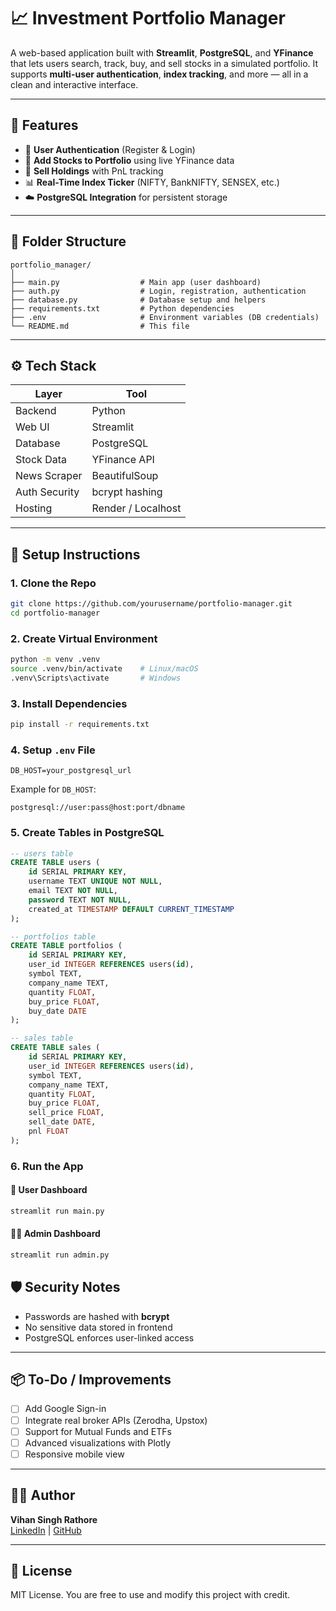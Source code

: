 
# 📈 Investment Portfolio Manager

A web-based application built with **Streamlit**, **PostgreSQL**, and **YFinance** that lets users search, track, buy, and sell stocks in a simulated portfolio. It supports **multi-user authentication**, **index tracking**, and more — all in a clean and interactive interface.

---

## 🚀 Features

- 🔐 **User Authentication** (Register & Login)
- 🛒 **Add Stocks to Portfolio** using live YFinance data
- 💼 **Sell Holdings** with PnL tracking
- 📊 **Real-Time Index Ticker** (NIFTY, BankNIFTY, SENSEX, etc.)
- ☁️ **PostgreSQL Integration** for persistent storage

---

## 📁 Folder Structure

```text
portfolio_manager/
│
├── main.py                  # Main app (user dashboard)
├── auth.py                  # Login, registration, authentication
├── database.py              # Database setup and helpers
├── requirements.txt         # Python dependencies
├── .env                     # Environment variables (DB credentials)
└── README.md                # This file
```

---

## ⚙️ Tech Stack

| Layer         | Tool                |
|---------------|---------------------|
| Backend       | Python              |
| Web UI        | Streamlit           |
| Database      | PostgreSQL          |
| Stock Data    | YFinance API        |
| News Scraper  | BeautifulSoup       |
| Auth Security | bcrypt hashing      |
| Hosting       | Render / Localhost  |

---

## 🔧 Setup Instructions

### 1. Clone the Repo

```bash
git clone https://github.com/yourusername/portfolio-manager.git
cd portfolio-manager
```

### 2. Create Virtual Environment

```bash
python -m venv .venv
source .venv/bin/activate    # Linux/macOS
.venv\Scripts\activate       # Windows
```

### 3. Install Dependencies

```bash
pip install -r requirements.txt
```

### 4. Setup `.env` File

```env
DB_HOST=your_postgresql_url
```

Example for `DB_HOST`:
```
postgresql://user:pass@host:port/dbname
```

### 5. Create Tables in PostgreSQL

```sql
-- users table
CREATE TABLE users (
    id SERIAL PRIMARY KEY,
    username TEXT UNIQUE NOT NULL,
    email TEXT NOT NULL,
    password TEXT NOT NULL,
    created_at TIMESTAMP DEFAULT CURRENT_TIMESTAMP
);

-- portfolios table
CREATE TABLE portfolios (
    id SERIAL PRIMARY KEY,
    user_id INTEGER REFERENCES users(id),
    symbol TEXT,
    company_name TEXT,
    quantity FLOAT,
    buy_price FLOAT,
    buy_date DATE
);

-- sales table
CREATE TABLE sales (
    id SERIAL PRIMARY KEY,
    user_id INTEGER REFERENCES users(id),
    symbol TEXT,
    company_name TEXT,
    quantity FLOAT,
    buy_price FLOAT,
    sell_price FLOAT,
    sell_date DATE,
    pnl FLOAT
);
```

### 6. Run the App

#### 🧑 User Dashboard

```bash
streamlit run main.py
```

#### 🧑‍💼 Admin Dashboard

```bash
streamlit run admin.py
```

## 🛡️ Security Notes

- Passwords are hashed with **bcrypt**
- No sensitive data stored in frontend
- PostgreSQL enforces user-linked access

---

## 📦 To-Do / Improvements

- [ ] Add Google Sign-in
- [ ] Integrate real broker APIs (Zerodha, Upstox)
- [ ] Support for Mutual Funds and ETFs
- [ ] Advanced visualizations with Plotly
- [ ] Responsive mobile view

---

## 🧑‍💻 Author

**Vihan Singh Rathore**  
[LinkedIn](https://www.linkedin.com/in/vihansr/) | [GitHub](https://github.com/vihansr)

---

## 📄 License

MIT License. You are free to use and modify this project with credit.

